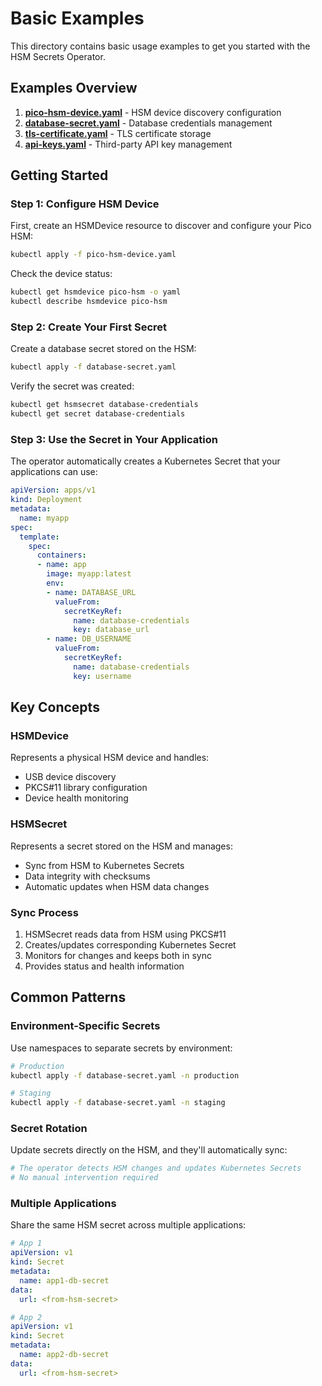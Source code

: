 # Basic Examples

This directory contains basic usage examples to get you started with the HSM Secrets Operator.

## Examples Overview

1. **[pico-hsm-device.yaml](pico-hsm-device.yaml)** - HSM device discovery configuration
2. **[database-secret.yaml](database-secret.yaml)** - Database credentials management
3. **[tls-certificate.yaml](tls-certificate.yaml)** - TLS certificate storage
4. **[api-keys.yaml](api-keys.yaml)** - Third-party API key management

## Getting Started

### Step 1: Configure HSM Device

First, create an HSMDevice resource to discover and configure your Pico HSM:

```bash
kubectl apply -f pico-hsm-device.yaml
```

Check the device status:
```bash
kubectl get hsmdevice pico-hsm -o yaml
kubectl describe hsmdevice pico-hsm
```

### Step 2: Create Your First Secret

Create a database secret stored on the HSM:

```bash
kubectl apply -f database-secret.yaml
```

Verify the secret was created:
```bash
kubectl get hsmsecret database-credentials
kubectl get secret database-credentials
```

### Step 3: Use the Secret in Your Application

The operator automatically creates a Kubernetes Secret that your applications can use:

```yaml
apiVersion: apps/v1
kind: Deployment
metadata:
  name: myapp
spec:
  template:
    spec:
      containers:
      - name: app
        image: myapp:latest
        env:
        - name: DATABASE_URL
          valueFrom:
            secretKeyRef:
              name: database-credentials
              key: database_url
        - name: DB_USERNAME
          valueFrom:
            secretKeyRef:
              name: database-credentials
              key: username
```

## Key Concepts

### HSMDevice
Represents a physical HSM device and handles:
- USB device discovery
- PKCS#11 library configuration
- Device health monitoring

### HSMSecret
Represents a secret stored on the HSM and manages:
- Sync from HSM to Kubernetes Secrets
- Data integrity with checksums
- Automatic updates when HSM data changes

### Sync Process
1. HSMSecret reads data from HSM using PKCS#11
2. Creates/updates corresponding Kubernetes Secret
3. Monitors for changes and keeps both in sync
4. Provides status and health information

## Common Patterns

### Environment-Specific Secrets
Use namespaces to separate secrets by environment:

```bash
# Production
kubectl apply -f database-secret.yaml -n production

# Staging  
kubectl apply -f database-secret.yaml -n staging
```

### Secret Rotation
Update secrets directly on the HSM, and they'll automatically sync:

```bash
# The operator detects HSM changes and updates Kubernetes Secrets
# No manual intervention required
```

### Multiple Applications
Share the same HSM secret across multiple applications:

```yaml
# App 1
apiVersion: v1
kind: Secret
metadata:
  name: app1-db-secret
data:
  url: <from-hsm-secret>

# App 2  
apiVersion: v1
kind: Secret
metadata:
  name: app2-db-secret
data:
  url: <from-hsm-secret>
```